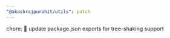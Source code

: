```yaml
---
"@akashrajpurohit/utils": patch
---
```


chore: :wrench: update package.json exports for tree-shaking support
